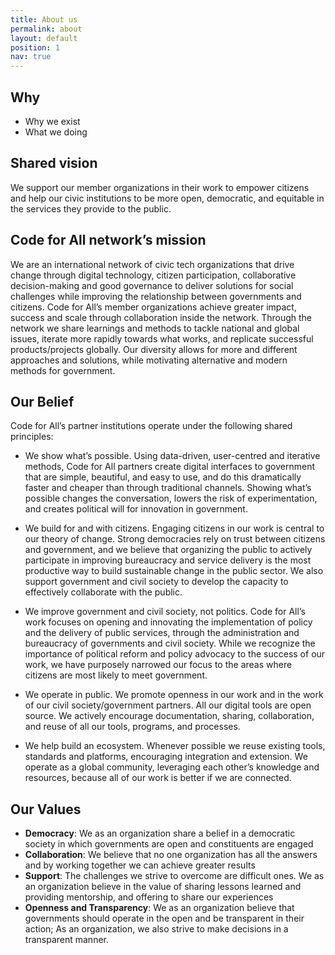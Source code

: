 ```yaml
---
title: About us
permalink: about
layout: default
position: 1
nav: true
---
```



## Why

- Why we exist 
- What we doing 

## Shared vision

We support our member organizations in their work to empower citizens and help our civic institutions to be more open, democratic, and equitable in the services they provide to the public.

## Code for All network’s mission 

We are an international network of civic tech organizations that drive change through digital technology, citizen participation, collaborative decision-making and good governance to deliver solutions for social challenges while improving the relationship between governments and citizens. Code for All’s member organizations achieve greater impact, success and scale through collaboration inside the network. Through the network we share learnings and methods to tackle national and global issues, iterate more rapidly towards what works, and replicate successful products/projects globally. Our diversity allows for more and different approaches and solutions, while motivating alternative and modern methods for government.

## Our Belief

Code for All’s partner institutions operate under the following shared principles:

* We show what’s possible. Using data-driven, user-centred and iterative methods, Code for All partners create digital interfaces to government that are simple, beautiful, and easy to use, and do this dramatically faster and cheaper than through traditional channels. Showing what’s possible changes the conversation, lowers the risk of experimentation, and creates political will for innovation in government.

* We build for and with citizens. Engaging citizens in our work is central to our theory of change. Strong democracies rely on trust between citizens and government, and we believe that organizing the public to actively participate in improving bureaucracy and service delivery is the most productive way to build sustainable change in the public sector. We also support government and civil society to develop the capacity to effectively collaborate with the public.
* We improve government and civil society, not politics. Code for All’s work focuses on opening and innovating the implementation of policy and the delivery of public services, through the administration and bureaucracy of governments and civil society. While we recognize the importance of political reform and policy advocacy to the success of our work, we have purposely narrowed our focus to the areas where citizens are most likely to meet government.
* We operate in public. We promote openness in our work and in the work of our civil society/government partners. All our digital tools are open source. We actively encourage documentation, sharing, collaboration, and reuse of all our tools, programs, and processes.
* We help build an ecosystem. Whenever possible we reuse existing tools, standards and platforms, encouraging integration and extension. We operate as a global community, leveraging each other’s knowledge and resources, because all of our work is better if we are connected.

## Our Values
- __Democracy__: We as an organization share a belief in a democratic society in which governments are open and constituents are engaged 
- __Collaboration__: We believe that no one organization has all the answers and by working together we can achieve greater results 
- __Support__: The challenges we strive to overcome are difficult ones. We as an organization believe in the value of sharing lessons learned and providing mentorship, and offering to share our experiences
- __Openness and Transparency__: We as an organization believe that governments should operate in the open and be transparent in their action; As an organization, we also strive to make decisions in a transparent manner.


